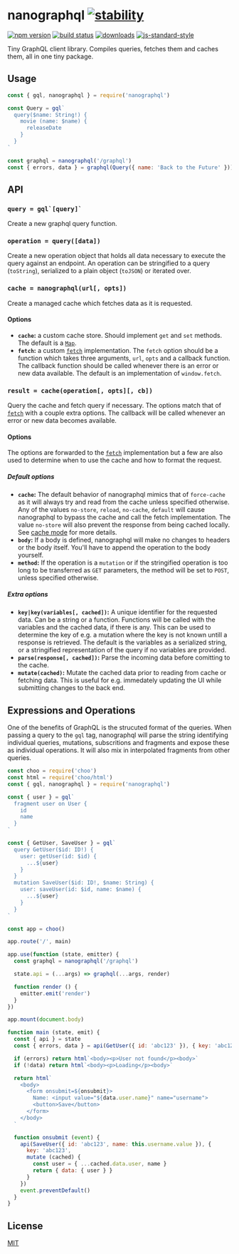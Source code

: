 # nanographql [![stability][0]][1]
[![npm version][2]][3] [![build status][4]][5]
[![downloads][8]][9] [![js-standard-style][10]][11]

Tiny GraphQL client library. Compiles queries, fetches them and caches them, all
in one tiny package.

## Usage
```js
const { gql, nanographql } = require('nanographql')

const Query = gql`
  query($name: String!) {
    movie (name: $name) {
      releaseDate
    }
  }
`

const graphql = nanographql('/graphql')
const { errors, data } = graphql(Query({ name: 'Back to the Future' }))

```

## API
### ``query = gql`[query]` ``
Create a new graphql query function.

### `operation = query([data])`
Create a new operation object that holds all data necessary to execute the query
against an endpoint. An operation can be stringified to a query (`toString`),
serialized to a plain object (`toJSON`) or iterated over.

### `cache = nanographql(url[, opts])`
Create a managed cache which fetches data as it is requested.

#### Options
- **`cache`:** a custom cache store. Should implement `get` and `set` methods.
  The default is a [`Map`][15].
- **`fetch`:** a custom [`fetch`][12] implementation. The `fetch` option should
  be a function which takes three arguments, `url`, `opts` and a callback
  function. The callback function should be called whenever there is an error or
  new data available. The default is an implementation of `window.fetch`.

### `result = cache(operation[, opts][, cb])`
Query the cache and fetch query if necessary. The options match that of
[`fetch`][13] with a couple extra options. The callback will be called whenever
an error or new data becomes available.

#### Options
The options are forwarded to the [`fetch`][12] implementation but a few are
also used to determine when to use the cache and how to format the request.

##### Default options
- **`cache`:** The default behavior of nanographql mimics that of `force-cache`
  as it will always try and read from the cache unless specified otherwise. Any
  of the values `no-store`, `reload`, `no-cache`, `default` will cause
  nanographql to bypass the cache and call the fetch implementation. The value
  `no-store` will also prevent the response from being cached locally. See
  [cache mode][14] for more details.
- **`body`:** If a body is defined, nanographql will make no changes to headers
  or the body itself. You'll have to append the operation to the body yourself.
- **`method`:** If the operation is a `mutation` or if the stringified
  operation is too long to be transferred as `GET` parameters, the method will
  be set to `POST`, unless specified otherwise.

##### Extra options
- **`key|key(variables[, cached])`:** A unique identifier for the requested
  data. Can be a string or a function. Functions will be called with the
  variables and the cached data, if there is any. This can be used to determine
  the key of e.g. a mutation where the key is not known untill a response is
  retrieved. The default is the variables as a serialized string, or a
  stringified representation of the query if no variables are provided.
- **`parse(response[, cached])`:** Parse the incoming data before comitting to
  the cache.
- **`mutate(cached)`:** Mutate the cached data prior to reading from cache or
  fetching data. This is useful for e.g. immedately updating the UI while
  submitting changes to the back end.

## Expressions and Operations
One of the benefits of GraphQL is the strucuted format of the queries. When
passing a query to the `gql` tag, nanographql will parse the string identifying
individual queries, mutations, subscritions and fragments and expose these as
individual operations. It will also mix in interpolated fragments from other
queries.

```js
const choo = require('choo')
const html = require('choo/html')
const { gql, nanographql } = require('nanographql')

const { user } = gql`
  fragment user on User {
    id
    name
  }
`

const { GetUser, SaveUser } = gql`
  query GetUser($id: ID!) {
    user: getUser(id: $id) {
      ...${user}
    }
  }
  mutation SaveUser($id: ID!, $name: String) {
    user: saveUser(id: $id, name: $name) {
      ...${user}
    }
  }
`

const app = choo()

app.route('/', main)

app.use(function (state, emitter) {
  const graphql = nanographql('/graphql')

  state.api = (...args) => graphql(...args, render)

  function render () {
    emitter.emit('render')
  }
})

app.mount(document.body)

function main (state, emit) {
  const { api } = state
  const { errors, data } = api(GetUser({ id: 'abc123' }), { key: 'abc123' })

  if (errors) return html`<body><p>User not found</p><body>`
  if (!data) return html`<body><p>Loading</p><body>`

  return html`
    <body>
      <form onsubmit=${onsubmit}>
        Name: <input value="${data.user.name}" name="username">
        <button>Save</button>
      </form>
    </body>
  `

  function onsubmit (event) {
    api(SaveUser({ id: 'abc123', name: this.username.value }), {
      key: 'abc123',
      mutate (cached) {
        const user = { ...cached.data.user, name }
        return { data: { user } }
      }
    })
    event.preventDefault()
  }
}
```


## License
[MIT](https://tldrlegal.com/license/mit-license)

[0]: https://img.shields.io/badge/stability-stable-brightgreen.svg?style=flat-square
[1]: https://nodejs.org/api/documentation.html#documentation_stability_index
[2]: https://img.shields.io/npm/v/nanographql.svg?style=flat-square
[3]: https://npmjs.org/package/nanographql
[4]: https://img.shields.io/travis/yoshuawuyts/nanographql/master.svg?style=flat-square
[5]: https://travis-ci.org/yoshuawuyts/nanographql
[6]: https://img.shields.io/codecov/c/github/yoshuawuyts/nanographql/master.svg?style=flat-square
[7]: https://codecov.io/github/yoshuawuyts/nanographql
[8]: http://img.shields.io/npm/dm/nanographql.svg?style=flat-square
[9]: https://npmjs.org/package/nanographql
[10]: https://img.shields.io/badge/code%20style-standard-brightgreen.svg?style=flat-square
[11]: https://github.com/feross/standard
[12]: https://developer.mozilla.org/en-US/docs/Web/API/WindowOrWorkerGlobalScope/fetch
[13]: https://developer.mozilla.org/en-US/docs/Web/API/WindowOrWorkerGlobalScope/fetch#Parameters
[14]: https://developer.mozilla.org/en-US/docs/Web/API/Request/cache
[15]: https://developer.mozilla.org/en-US/docs/Web/JavaScript/Reference/Global_Objects/Map
